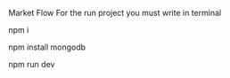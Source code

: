 Market Flow
For the run project you must write in terminal 

npm i

 npm install mongodb


npm run dev
